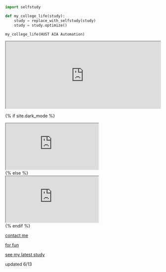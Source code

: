 ```python
import selfstudy

def my_college_life(study):
    study = replace_with_selfstudy(study)
    study = study.optimize()

my_college_life(HUST AIA Automation)
```
<!--
<div style=" width: 100%; height:220;overflow: hidden; "><iframe src="https://widget.pkmer.cn/free/BongoCat?user=3285d6c1-2db8-4a90-8173-d38255e5b447&theme=%E4%BA%AE%E8%89%B2%E6%A8%A1%E5%BC%8F&select-theme=light" allow="fullscreen" style=" height: 100%; width: 100%;"></iframe></div>
-->

<div style=" width: 100%; height:220;overflow: hidden; "><iframe src="https://widget.pkmer.cn/free/BongoCat?user=3285d6c1-2db8-4a90-8173-d38255e5b447&theme=%E6%9A%97%E8%89%B2%E6%A8%A1%E5%BC%8F&select-theme=dark" allow="fullscreen" style=" height: 100%; width: 100%;"></iframe></div>


<html lang="zh-CN">
<head>
<meta charset="UTF-8">
<meta name="viewport" content="width=device-width, initial-scale=1.0">
<title>动态图显示</title>
<style>
  :root {
    --iframe-background: #ffffff; /* 浅色模式背景颜色 */
    --iframe-background-dark: #121212; /* 深色模式背景颜色 */
  }

  .iframe-container {
    width: 100%;
    height: 220px;
    overflow: hidden;
    background-color: var(--iframe-background); /* 默认背景颜色 */
  }

  /* 深色模式媒体查询 */
  @media (prefers-color-scheme: dark) {
    .iframe-container {
      background-color: var(--iframe-background-dark);
    }
  }

  iframe {
    height: 100%;
    width: 100%;
    border: none;
  }
</style>
</head>
<body>

{% if site.dark_mode %}
<div class="iframe-container">
  <iframe src="https://widget.pkmer.cn/free/BongoCat?user=3285d6c1-2db8-4a90-8173-d38255e5b447&theme=%E6%9A%97%E8%89%B2%E6%A8%A1%E5%BC%8F&select-theme=dark" allow="fullscreen"></iframe>
</div>
{% else %}
<div class="iframe-container">
  <iframe src="https://widget.pkmer.cn/free/BongoCat?user=3285d6c1-2db8-4a90-8173-d38255e5b447&theme=%E4%BA%AE%E8%89%B2%E6%A8%A1%E5%BC%8F&select-theme=light" allow="fullscreen"></iframe>
</div>
{% endif %}

</body>
</html>


[contact me](about.md)

[for fun](test.md)

[see my latest study](https://blog.csdn.net/2301_81944256?spm=1011.2415.3001.5343)

updated 6/13
